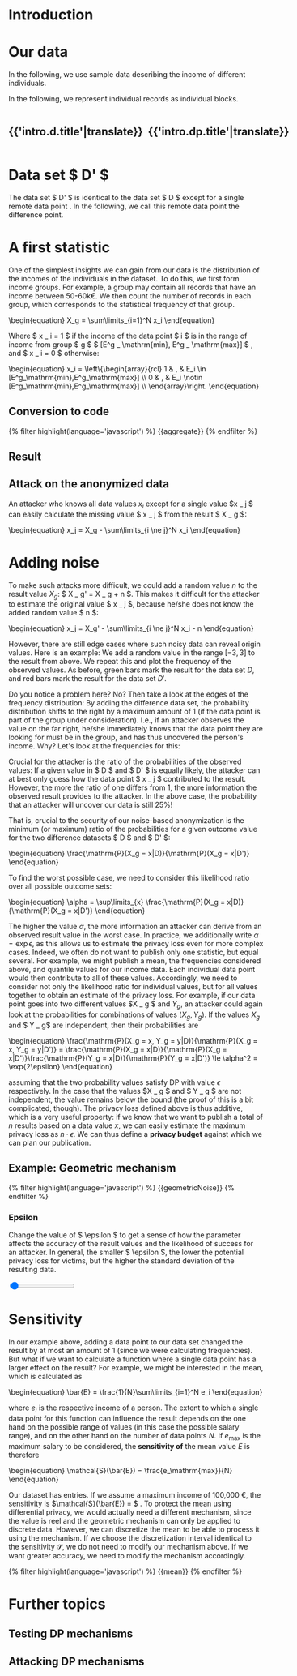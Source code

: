 # Introduction

<script>
  translations = {{site.translations.intro|tojson}};
  language = '{{lang}}'
</script>


# Our data

In the following, we use sample data describing the income of different individuals.

<div id="table" data-render="DataTable([...this.data.slice(0,10),{name: '...', income: '...'}])">
</div>

In the following, we represent individual records as individual blocks.

<div style="display: flex; flex-direction: row;">

<div style="margin-right: 10px;">

  <h2>{{'intro.d.title'|translate}}</h2>

  <div style="margin-left: 10px;" id="cubes-d" data-render="DataCubes({data,
color: 'red'})">
  </div>
</div>

<div>

  <h2>{{'intro.dp.title'|translate}}</h2>

  <div id="cubes-dp" data-render="DataCubes({data: dataD,
color: 'green'})">
  </div>
</div>

</div>



# Data set $ D' $

The data set $ D' $ is identical to the data set $ D $ except for a single remote data point <span data-render="Cube({color: 'red', size: 'xs'})"></span>. In the following, we call this remote data point the difference point.



<script type="module">
  import { renderAll } from '{{"js/render.js"|file}}';
  import { random } from '{{"js/stats.js"|file}}';
  import { DataTable, SuccessRate, Literal, DataCubes, Cube } from '{{"js/sites/intro.js"|file}}';
const firstNames = ['James', 'Robert', 'John', 'Michael', 'Joseph', 'Mary', 'Patricia', 'Jennifer', 'Linda', 'Elizabeth', 'Andreas', 'Christian', 'Thomas', 'Lukas', 'Tristan', 'Isolde', 'Wolfgang', 'Herbert', 'Brunhile']
const lastNames = ['Meier', 'Müller', 'Schmidt', 'Kachelmann','Weintraut', 'Schwarz', 'Manning', 'Johnson', 'Biden', 'Maurer', 'Kemmerling', 'Gott', 'Liefers', 'Duchrow', 'Lohse']
const zipCodes = ['66606', '72070', '80331', '10625', '54315', '12421', '92151']
const randomName = () => `${firstNames[random(firstNames.length)]} ${lastNames[random(lastNames.length)]}`
const randomZipCode = () => zipCodes[random(zipCodes.length)]
const randomAge = () => 24+random(40)
const randomIncome = (age) => 31000+age*500+random(1000)*10-random(1000)*10

  const data = []

  for(let i=0;i<200;i++){
    const age = randomAge()
    data.push({
      income: randomIncome(age),
      name: randomName(),
      age: age,
      zipCode: randomZipCode(),
    })
  }

  const differencePoint = data[random(data.length)]
  const minIncome = Math.floor(differencePoint.income/10000)*10000

  const dataD = data.filter(row => row !== differencePoint)

  window.dp = {
    differencePoint: differencePoint,
    incomeGroup: {
      min: minIncome,
      max: minIncome+10000,
    },
    data: data,
    dataD: dataD,
  }

  renderAll({DataTable, SuccessRate, DataCubes, Literal, n: data.length, Cube, data, dataD})

</script>



# A first statistic

One of the simplest insights we can gain from our data is the distribution of the incomes of the individuals in the dataset. To do this, we first form income groups. For example, a group may contain all records that have an income between 50-60k€. We then count the number of records in each group, which corresponds to the statistical frequency of that group.

<div>
  \begin{equation}
  X_g = \sum\limits_{i=1}^N x_i
  \end{equation}
</div>


Where $ x _ i = 1 $ if the income of the data point $ i $ is in the range of income from group $ g $ $ [E^g _ \mathrm{min}, E^g _ \mathrm{max}] $ , and $ x _ i = 0 $ otherwise:

<div>
  \begin{equation}
  x_i = \left\{\begin{array}{rcl}
  1 & , & E_i \in [E^g_\mathrm{min},E^g_\mathrm{max}] \\
  0 & , & E_i \notin [E^g_\mathrm{min},E^g_\mathrm{max}] \\
  \end{array}\right.
  \end{equation}
</div>


## Conversion to code

<script type="module">

  {% set aggregate -%}
    const { dp } = window;
    const { data, dataD, incomeGroup } = dp;
    // {{'intro.exact.calculate-frequencies'|translate}}
    const frequency = (d) => 
      d.filter(row => row.income >= incomeGroup.min
                   && row.income < incomeGroup.max).length
    // {{'intro.exact.store-value'|translate}}
    dp.exact = {
      count: frequency(data),
      countD: frequency(dataD),
    }
  {% endset -%}

  {{aggregate}}
</script>


<div class="highlight">
{% filter highlight(language='javascript') %}
{{aggregate}}
{% endfilter %}
</div>


## Result

<div class="chart box" id="result-exact">
</div>
<script type="module">
  import { barChart } from '{{"js/plotting.js"|file}}';
  const { dp } = window;
  const left = Math.max(0, dp.exact.count - 20)
  const right = Math.max(0, dp.exact.count + 20)
  const values = []
  const ticks = []
  for(let i=left;i<=right;i++){
    values.push(0)
    ticks.push(i)
  }
  barChart("result-exact", [values], {xTicks: ticks,blocks: [{x: dp.exact.count, class: 'is-green'}, {x: dp.exact.countD, class: 'is-red'}], height: 20});
</script>


## Attack on the anonymized data

An attacker who knows all data values $x _ i$ except for a single value $x _ j $ can easily calculate the missing value $ x _ j $ from the result $ X _ g $:

<div>
  \begin{equation}
  x_j = X_g - \sum\limits_{i \ne j}^N x_i
  \end{equation}
</div>


<div data-render="SuccessRate({trials: 100, successes: 100})">
</div>

# Adding noise

To make such attacks more difficult, we could add a random value $n$ to the result value $X_g$: $ X _ g' = X _ g + n $. This makes it difficult for the attacker to estimate the original value $ x _ j $, because he/she does not know the added random value $ n $:

<div>
  \begin{equation}
  x_j = X_g' - \sum\limits_{i \ne j}^N x_i - n
  \end{equation}
</div>


However, there are still edge cases where such noisy data can reveal origin values. Here is an example: We add a random value in the range $[-3, 3]$ to the result from above. We repeat this and plot the frequency of the observed values. As before, green bars mark the result for the data set $D$, and red bars mark the result for the data set $D'$.

<div class="chart box" id="result-with-noise">
</div>
<script type="module">
  import { FrequencyTable } from '{{"js/sites/intro.js"|file}}';
  import { render } from '{{"js/render.js"|file}}';
  import { barChart } from '{{"js/plotting.js"|file}}';
  import { random } from '{{"js/stats.js"|file}}';
  const { dp } = window;
  const left = Math.max(0, dp.exact.count - 20)
  const right = Math.max(0, dp.exact.count + 20)
  const values = []
  const valuesD = []
  const ticks = []
  for(let i=left;i<=right;i++){
    values.push(0)
    valuesD.push(0)
    ticks.push(i)
  }
  const N = 3
  setInterval(() => {
    let nv, nvD

    const r = () => {
      return random(7)-3
    }

    for(let i=0;i<10;i++){
      nv = r()+dp.exact.count
      values[nv-left] += 1
      nvD = r()+dp.exact.countD
      valuesD[nvD-left] += 1      
    }
    barChart("result-with-noise", [values, valuesD], {classNames: ['is-green', 'is-red'], xTicks: ticks,blocks: [{x: nv, class: 'is-green'}, {x: nvD, class: 'is-red'}], height: 200});
    render(document.getElementById('frequency-table'), FrequencyTable, {values: ticks, frequencies: values, frequenciesD: valuesD})
  }, 500);
</script>


Do you notice a problem here? No? Then take a look at the edges of the frequency distribution: By adding the difference data set, the probability distribution shifts to the right by a maximum amount of 1 (if the data point is part of the group under consideration). I.e., if an attacker observes the value on the far right, he/she immediately knows that the data point they are looking for must be in the group, and has thus uncovered the person's income. Why? Let's look at the frequencies for this:

<div id="frequency-table">
</div>

Crucial for the attacker is the ratio of the probabilities of the observed values: If a given value in $ D $ and $ D' $ is equally likely, the attacker can at best only guess how the data point $ x _ j $ contributed to the result. However, the more the ratio of one differs from 1, the more information the observed result provides to the attacker. In the above case, the probability that an attacker will uncover our data is still 25%!

That is, crucial to the security of our noise-based anonymization is the minimum (or maximum) ratio of the probabilities for a given outcome value for the two difference datasets $ D $ and $ D' $:

<div>
\begin{equation}
\frac{\mathrm{P}(X_g = x|D)}{\mathrm{P}(X_g = x|D')}
\end{equation}
</div>


To find the worst possible case, we need to consider this likelihood ratio over all possible outcome sets:

<div>
\begin{equation}
\alpha = \sup\limits_{x} \frac{\mathrm{P}(X_g = x|D)}{\mathrm{P}(X_g = x|D')}
\end{equation}
</div>


The higher the value $\alpha$, the more information an attacker can derive from an observed result value in the worst case. In practice, we additionally write $\alpha = \exp{\epsilon}$, as this allows us to estimate the privacy loss even for more complex cases. Indeed, we often do not want to publish only one statistic, but equal several. For example, we might publish a mean, the frequencies considered above, and quantile values for our income data. Each individual data point would then contribute to all of these values. Accordingly, we need to consider not only the likelihood ratio for individual values, but for all values together to obtain an estimate of the privacy loss. For example, if our data point goes into two different values $X _ g $ and $Y _ g$, an attacker could again look at the probabilities for combinations of values $(X _ g, Y _ g)$. If the values $X _ g$ and $ Y _ g$ are independent, then their probabilities are

<div>
\begin{equation}
\frac{\mathrm{P}(X_g = x, Y_g = y|D)}{\mathrm{P}(X_g = x, Y_g = y|D')} = \frac{\mathrm{P}(X_g = x|D)}{\mathrm{P}(X_g = x|D')}\frac{\mathrm{P}(Y_g = x|D)}{\mathrm{P}(Y_g = x|D')} \le \alpha^2 = \exp{2\epsilon}
\end{equation}
</div>


assuming that the two probability values satisfy DP with value $\epsilon$ respectively. In the case that the values $X _ g $ and $ Y _ g $ are not independent, the value remains below the bound (the proof of this is a bit complicated, though). The privacy loss defined above is thus additive, which is a very useful property: if we know that we want to publish a total of $n$ results based on a data value $x$, we can easily estimate the maximum privacy loss as $n\cdot\epsilon$. We can thus define a **privacy budget** against which we can plan our publication.

## Example: Geometric mechanism

<script type="module">

  {% set geometricNoise -%}

const geometricNoise = (epsilon, symmetric) => {
  let p = Math.exp(-epsilon)
  let pv = Math.random()
  if (pv > p) {
    if (symmetric) {
      if (Math.random() > 0.5)
        return 0
    } else {
      return 0
    }
  }
  if (p < 1e-6) {
    return 0
  }
  pv = Math.random()
  let pe = 1.0 - p + p*pv
  let k = Math.floor(Math.log(1-pe)/Math.log(p))
  if (symmetric && Math.random() < 0.5) {
    return -k
  }
  return k
}
  {% endset -%}

  {{geometricNoise}}

  const frequencies = {}
  for(let i=0;i<10000;i++){
    let v = geometricNoise(0.5, true);
    if (frequencies[v] === undefined)
      frequencies[v] = 0;
    frequencies[v]++;
  }

  const { dp } = window;

  dp.geometricNoise = geometricNoise;

  const sf = Object.entries(frequencies).sort((a, b) => a[0]-b[0]);

  import { barChart } from '{{"js/plotting.js"|file}}';

  barChart("geometric-noise-example",
      [sf.map(s => s[1])],
      {xTicks: sf.map(s => s[0])});

</script>


<div class="highlight">
{% filter highlight(language='javascript') %}
{{geometricNoise}}
{% endfilter %}
</div>


<div class="chart box" id="geometric-noise-example">
</div>


<script type="module">
  import { FrequencyTable, SuccessRate, Epsilon } from '{{"js/sites/intro.js"|file}}';
  import { render } from '{{"js/render.js"|file}}';
  import { barChart } from '{{"js/plotting.js"|file}}';
  import { random } from '{{"js/stats.js"|file}}';
  const { dp } = window;
  const { geometricNoise } = dp;
  const left = Math.max(0, dp.exact.count - 20)
  const right = Math.max(0, dp.exact.count + 20)
  let values = []
  let valuesD = []
  let ticks = []
  let successes = 0
  let epsilon = 0.2
  let trials = 0

  const reset = () => {

    values = []
    valuesD = []
    ticks = []
    successes = 0
    trials = 0

    for(let i=left;i<=right;i++){
      values.push(0)
      valuesD.push(0)
      ticks.push(i)
    }

    window.tests = {
      values: values,
      valuesD: valuesD,
      ticks: ticks,
    }

  }

  window.epsilonChanged = (e) => {
    epsilon = e.target.value
    reset()
  }

  reset()

  const N = 3
  setInterval(() => {
    let nv, nvD
    let n = 0
    while(true){
      nv = geometricNoise(epsilon, true)
      nvD = geometricNoise(epsilon, true)
      if (Math.abs(nv) > 20 || Math.abs(nvD) > 20)
        continue // we do not count unplottable values
      values[nv-left+dp.exact.count] += 1
      valuesD[nvD-left+dp.exact.countD] += 1
      trials++
      if (nv+dp.exact.count >= nvD + dp.exact.countD){
        // an attacker would estimate "yes" if the x > x', no otherwise
        successes++
      }
      if (n++ > 10)
        break
    }

    barChart("result-with-geometric-noise", [values, valuesD], {classNames: ['is-green', 'is-red'], xTicks: ticks,blocks: [{x: nv+dp.exact.count, class: 'is-green'}, {x: nvD+dp.exact.countD, class: 'is-red'}], height: 200});
    render(document.getElementById('frequency-table-geometric'), FrequencyTable, {values: ticks, frequencies: values, frequenciesD: valuesD, epsilon: epsilon})
    render(document.getElementById('success-rate'), SuccessRate, {trials: trials, successes: successes})
    render(document.getElementById('epsilon'), Epsilon, {epsilon: epsilon})
  }, 1000);
</script>


### Epsilon

Change the value of $ \epsilon $ to get a sense of how the parameter affects the accuracy of the result values and the likelihood of success for an attacker. In general, the smaller $ \epsilon $, the lower the potential privacy loss for victims, but the higher the standard deviation of the resulting data.

<input type="range" min="0.05" max="10.0" step="0.1" value="0.2" onChange="epsilonChanged(event)" /> <span id="epsilon" />
<div class="chart box" id="result-with-geometric-noise">
</div>

<div id="frequency-table-geometric">
</div>

<div id="success-rate">
</div>



# Sensitivity

In our example above, adding a data point to our data set changed the result by at most an amount of 1 (since we were calculating frequencies). But what if we want to calculate a function where a single data point has a larger effect on the result? For example, we might be interested in the mean, which is calculated as

<div>
  \begin{equation}
  \bar{E} = \frac{1}{N}\sum\limits_{i=1}^N e_i
  \end{equation}
</div>


where $e _ i$ is the respective income of a person. The extent to which a single data point for this function can influence the result depends on the one hand on the possible range of values (in this case the possible salary range), and on the other hand on the number of data points $N$. If $e _ \mathrm{max}$ is the maximum salary to be considered, the **sensitivity of** the mean value $\bar{E}$ is therefore

\begin{equation}
\mathcal{S}(\bar{E}) = \frac{e_\mathrm{max}}{N}
\end{equation}


Our dataset has <span data-render="Literal(n)"></span> entries. If we assume a maximum income of 100,000 €, the sensitivity is $\mathcal{S}(\bar{E}) = $ <span data-render="Literal(Math.floor(100000/n))"></span>. To protect the mean using differential privacy, we would actually need a different mechanism, since the value is reel and the geometric mechanism can only be applied to discrete data. However, we can discretize the mean to be able to process it using the mechanism. If we choose the discretization interval identical to the sensitivity $\mathcal{S}$, we do not need to modify our mechanism above. If we want greater accuracy, we need to modify the mechanism accordingly.

<script type="module">

  {% set mean -%}
// {{'intro.exact.calculate-mean'|translate}}
const mean = (d, min, max) => {
  if (d.length === 0)
    throw 'empty list received'
  let m = 0
  d.forEach(row => {
    if (row.income < min || row.income > max)
      throw 'out of bounds value detected'
    m += row.income
  })
  return m/d.length
}
  {% endset -%}

    const { dp } = window;
    const { data, dataD, incomeGroup } = dp;

    {{mean}}

    dp.exact = {
      ...dp.exact,
      mean: mean(data),
      meanD: mean(dataD),
    }
</script>



<div class="highlight">
{% filter highlight(language='javascript') %}
{{mean}}
{% endfilter %}
</div>


# Further topics

## Testing DP mechanisms

<script type="module">

  import { render } from '{{"js/render.js"|file}}';
  import { barChart } from '{{"js/plotting.js"|file}}';

  setInterval(() =&gt; {
    const testStatistic = [];
    const { tests } = window;
    const { values, valuesD, ticks } = tests;
    for(let i=0;i&lt;values.length;i++){
      const ratio = valuesi/valuesDi
      if (isNaN(ratio) || !isFinite(ratio))
        testStatistic.push(0)
      else
        testStatistic.push(ratio)
    }
    barChart("test-statistic", [testStatistic], {hLines: [{y: 1.0, width: 3, color: '#000', style: 'dotted'}], xTicks: ticks, height: 200});    
  }, 1000)
</script>

<div class="chart box" id="test-statistic">
</div>

## Attacking DP mechanisms

